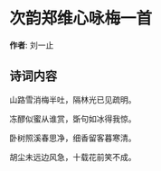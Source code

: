# 次韵郑维心咏梅一首

**作者**: 刘一止

## 诗词内容

山路雪消梅半吐，隔林光已见疏明。

冻醪似蜜从谁赏，斲句如冰得我惊。

卧树照溪春思净，细香留客暮寒清。

胡尘未远边风急，十载花前笑不成。

